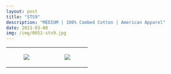 ```yaml
---
layout: post
title: "STS9"
description: "MEDIUM | 100% Combed Cotton | American Apparel"
date: 2021-03-08
img: /img/0051-sts9.jpg
---
```




<table style="width:100%;"><tr><td style="vertical-align:top;">
      <figure class="tmblr-full" data-orig-height="2048" data-orig-width="1365" data-orig-src="https://concertshirts.netlify.app/shirts/0051/0051-01.jpg"><img src="https://64.media.tumblr.com/2c673da812a577e87e679d65e38fc7cb/a2061ddf67e47659-a7/s540x810/f009c384ca14b515f3c16650f504ac2e0a09f209.jpg" data-orig-height="2048" data-orig-width="1365" data-orig-src="https://concertshirts.netlify.app/shirts/0051/0051-01.jpg"/></figure></td>
    <td style="vertical-align:top;">
      <figure class="tmblr-full" data-orig-height="2048" data-orig-width="1365" data-orig-src="https://concertshirts.netlify.app/shirts/0051/0051-02.jpg"><img src="https://64.media.tumblr.com/bfc8e0a3258904800e89c550d5e7b766/a2061ddf67e47659-a9/s540x810/3ce2f5369523cd33ea716a93f163980cfe4b5a37.jpg" data-orig-height="2048" data-orig-width="1365" data-orig-src="https://concertshirts.netlify.app/shirts/0051/0051-02.jpg"/></figure></td>
  </tr></table>
